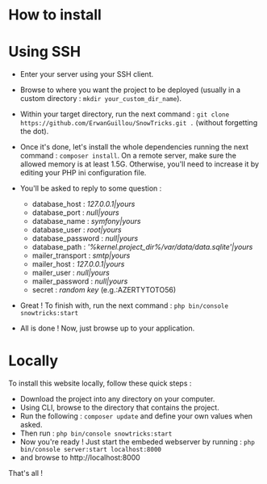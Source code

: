How to install
==============

# Using SSH
- Enter your server using your SSH client.
- Browse to where you want the project to be deployed (usually in a custom directory : `mkdir your_custom_dir_name`).
- Within your target directory, run the next command : `git clone https://github.com/ErwanGuillou/SnowTricks.git .` (without forgetting the dot). 
- Once it's done, let's install the whole dependencies running the next command : `composer install`. On a remote server, make sure the allowed memory is at least 1.5G. Otherwise, you'll need to increase it by editing your PHP ini configuration file.
- You'll be asked to reply to some question :

  * database_host : *127.0.0.1|yours*
  * database_port : *null|yours*
  * database_name : *symfony|yours*
  * database_user : *root|yours*
  * database_password : *null|yours*
  * database_path : *'%kernel.project_dir%/var/data/data.sqlite'|yours*
  * mailer_transport : *smtp|yours*
  * mailer_host : *127.0.0.1|yours*
  * mailer_user : *null|yours*
  * mailer_password : *null|yours*
  * secret : *random key* (e.g.:AZERTYTOTO56)

- Great ! To finish with, run the next command : `php bin/console snowtricks:start`
- All is done ! Now, just browse up to your application.

# Locally
To install this website locally, follow these quick steps :
- Download the project into any directory on your computer.
- Using CLI, browse to the directory that contains the project.
- Run the following : `composer update` and define your own values when asked.
- Then run : `php bin/console snowtricks:start`
- Now you're ready ! Just start the embeded webserver by running : `php bin/console server:start localhost:8000`
- and browse to http://localhost:8000

That's all !
